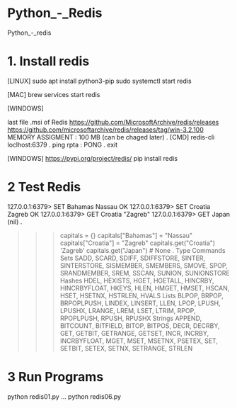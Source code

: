 # Python_-_Redis
Python_-_redis

# 1. Install redis 

[LINUX]
sudo apt install python3-pip
sudo systemctl start redis

[MAC]
brew services start redis

[WINDOWS]

last file .msi of Redis
https://github.com/MicrosoftArchive/redis/releases
https://github.com/microsoftarchive/redis/releases/tag/win-3.2.100
MEMORY ASSIGMENT : 100 MB (can be chaged later)
.
[CMD]
redis-cli
loclhost:6379
.
ping
rpta : PONG
.
exit

[WINDOWS]
https://pypi.org/project/redis/
pip install redis

# 2 Test Redis
127.0.0.1:6379> SET Bahamas Nassau
OK
127.0.0.1:6379> SET Croatia Zagreb
OK
127.0.0.1:6379> GET Croatia
"Zagreb"
127.0.0.1:6379> GET Japan
(nil)
.
>>> capitals = {}
>>> capitals["Bahamas"] = "Nassau"
>>> capitals["Croatia"] = "Zagreb"
>>> capitals.get("Croatia")
'Zagreb'
>>> capitals.get("Japan")  # None
.
Type	Commands
Sets	SADD, SCARD, SDIFF, SDIFFSTORE, SINTER, SINTERSTORE, SISMEMBER, SMEMBERS, SMOVE, SPOP, SRANDMEMBER, SREM, SSCAN, SUNION, SUNIONSTORE
Hashes	HDEL, HEXISTS, HGET, HGETALL, HINCRBY, HINCRBYFLOAT, HKEYS, HLEN, HMGET, HMSET, HSCAN, HSET, HSETNX, HSTRLEN, HVALS
Lists	BLPOP, BRPOP, BRPOPLPUSH, LINDEX, LINSERT, LLEN, LPOP, LPUSH, LPUSHX, LRANGE, LREM, LSET, LTRIM, RPOP, RPOPLPUSH, RPUSH, RPUSHX
Strings	APPEND, BITCOUNT, BITFIELD, BITOP, BITPOS, DECR, DECRBY, GET, GETBIT, GETRANGE, GETSET, INCR, INCRBY, INCRBYFLOAT, MGET, MSET, MSETNX, PSETEX, SET, SETBIT, SETEX, SETNX, SETRANGE, STRLEN

# 3 Run Programs
python redis01.py
...
python redis06.py



